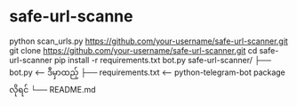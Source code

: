 # safe-url-scanne
python scan_urls.py
https://github.com/your-username/safe-url-scanner.git
git clone https://github.com/your-username/safe-url-scanner.git
cd safe-url-scanner
pip install -r requirements.txt
bot.py
safe-url-scanner/
 ├── bot.py              <-- ဒီမှာထည့်
 ├── requirements.txt    <-- python-telegram-bot package လိုရင်
 └── README.md
